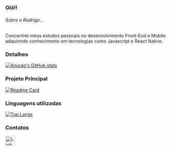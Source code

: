 ### Olá!!

###### Sobre o Rodrigo...
Concentrei meus estudos pessoais no desenvolvimento Front-End e Mobile adquirindo conhecimento em tecnologias como Javascript e React Native.

### Detalhes

[![Anurag's GitHub stats](https://github-readme-stats.vercel.app/api?username=rodrigobichet&show_icons=true&theme=dark)](https://github.com/anuraghazra/github-readme-stats)

### Projeto Principal

[![Readme Card](https://github-readme-stats.vercel.app/api/pin/?username=rodrigobichet&repo=GameBen10&theme=dark)](https://github.com/anuraghazra/github-readme-stats)


### Linguagens utilizadas

[![Top Langs](https://github-readme-stats.vercel.app/api/top-langs/?username=rodrigobichet&layout=compact)](https://github.com/anuraghazra/github-readme-stats)

### Contatos

[<img src='https://img.shields.io/badge/LinkedIn-0077B5?style=for-the-badge&logo=linkedin&logoColor=white' alt='Linkedin' height='30'>](https://www.linkedin.com/in/rodrigobichet/)
